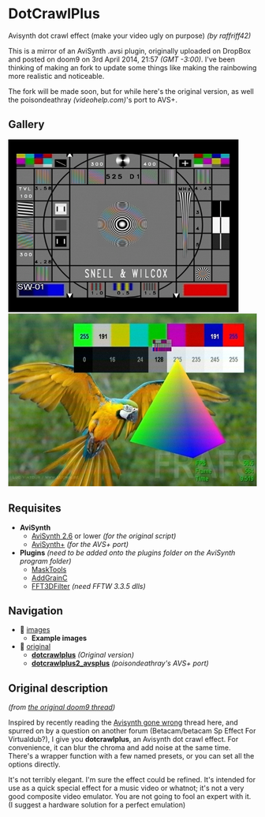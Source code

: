 # DotCrawlPlus
Avisynth dot crawl effect (make your video ugly on purpose)
*(by raffriff42)*

This is a mirror of an AviSynth .avsi plugin, originally uploaded on DropBox and posted on doom9 on 3rd April 2014, 21:57 *(GMT -3:00)*.
I've been thinking of making an fork to update some things like making the rainbowing more realistic and noticeable.

The fork will be made soon, but for while here's the original version, as well the poisondeathray *(videohelp.com)*'s port to AVS+.

## Gallery

<img src="https://github.com/rgm89git/dotcrawlplus/blob/main/images/dotcrawlplus-sw-01b-mild.jpg?raw=true" height="350">
<img src="https://github.com/rgm89git/dotcrawlplus/blob/main/images/frafs-testpatt-01e-heavy.jpg?raw=true" height="350">

## Requisites

- **AviSynth**
    - [AviSynth 2.6](http://sourceforge.net/projects/avisynth2/) or lower *(for the original script)*
    - [AviSynth+](https://github.com/AviSynth/AviSynthPlus/releases) *(for the AVS+ port)*
- **Plugins** *(need to be added onto the plugins folder on the AviSynth program folder)*
    - [MaskTools](https://github.com/pinterf/masktools/releases/)
    - [AddGrainC](https://github.com/pinterf/AddGrainC/releases)
    - [FFT3DFilter](https://github.com/pinterf/fft3dfilter/releases) *(need FFTW 3.3.5 dlls)*

## Navigation

- :file_folder: [images](https://github.com/rgm89git/dotcrawlplus/tree/main/images)
    - **Example images**
- :file_folder: [original](https://github.com/rgm89git/dotcrawlplus/tree/main/original)
    - **[dotcrawlplus](https://github.com/rgm89git/dotcrawlplus/blob/main/original/dotcrawlplus.avsi)** *(Original version)*
    - **[dotcrawlplus2_avsplus](https://github.com/rgm89git/dotcrawlplus/blob/main/original/dotcrawlplus2_avsplus.avsi)** *(poisondeathray's AVS+ port)*

## Original description
*(from [the original doom9 thread](https://forum.doom9.org/showthread.php?t=170433))*

Inspired by recently reading the [Avisynth gone wrong](http://forum.doom9.org/showthread.php?t=144861) thread here, and spurred on by a question on another forum (Betacam/betacam Sp Effect For Virtualdub?), I give you **dotcrawlplus**, an Avisynth dot crawl effect. For convenience, it can blur the chroma and add noise at the same time. There's a wrapper function with a few named presets, or you can set all the options directly.

It's not terribly elegant. I'm sure the effect could be refined. It's intended for use as a quick special effect for a music video or whatnot; it's not a very good composite video emulator. You are not going to fool an expert with it. (I suggest a hardware solution for a perfect emulation)
